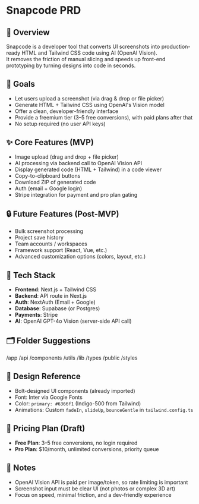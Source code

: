 # Snapcode PRD

## 🧠 Overview

Snapcode is a developer tool that converts UI screenshots into production-ready HTML and Tailwind CSS code using AI (OpenAI Vision).  
It removes the friction of manual slicing and speeds up front-end prototyping by turning designs into code in seconds.

## 🎯 Goals

- Let users upload a screenshot (via drag & drop or file picker)
- Generate HTML + Tailwind CSS using OpenAI's Vision model
- Offer a clean, developer-friendly interface
- Provide a freemium tier (3–5 free conversions), with paid plans after that
- No setup required (no user API keys)

## ✨ Core Features (MVP)

- Image upload (drag and drop + file picker)
- AI processing via backend call to OpenAI Vision API
- Display generated code (HTML + Tailwind) in a code viewer
- Copy-to-clipboard buttons
- Download ZIP of generated code
- Auth (email + Google login)
- Stripe integration for payment and pro plan gating

## 🔒 Future Features (Post-MVP)

- Bulk screenshot processing
- Project save history
- Team accounts / workspaces
- Framework support (React, Vue, etc.)
- Advanced customization options (colors, layout, etc.)

## 🧱 Tech Stack

- **Frontend**: Next.js + Tailwind CSS
- **Backend**: API route in Next.js
- **Auth**: NextAuth (Email + Google)
- **Database**: Supabase (or Postgres)
- **Payments**: Stripe
- **AI**: OpenAI GPT-4o Vision (server-side API call)

## 🗂️ Folder Suggestions

/app
/api
/components
/utils
/lib
/types
/public
/styles

## 🎨 Design Reference

- Bolt-designed UI components (already imported)
- Font: Inter via Google Fonts
- Color: `primary: #6366f1` (Indigo-500 from Tailwind)
- Animations: Custom `fadeIn`, `slideUp`, `bounceGentle` in `tailwind.config.ts`

## 💸 Pricing Plan (Draft)

- **Free Plan**: 3–5 free conversions, no login required
- **Pro Plan**: $10/month, unlimited conversions, priority queue

## 🔗 Notes

- OpenAI Vision API is paid per image/token, so rate limiting is important
- Screenshot input must be clear UI (not photos or complex 3D art)
- Focus on speed, minimal friction, and a dev-friendly experience
